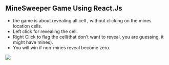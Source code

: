 ## MineSweeper Game Using React.Js
* the game is about revealing all cell , without clicking on the mines location cells.
* Left click for revealing the cell.
* Right Click to flag the cell(that don't want to reveal, you are guessing, it might have mines).
* You will win if non-mines reveal become zero.

<img src="https://res.cloudinary.com/gam1e4by/image/upload/v1605479604/minesweeper_zw4mkt.png">
